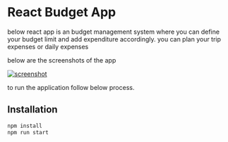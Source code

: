 # React Budget App

below react app is an budget management system where you can define your budget limit and add expenditure accordingly. you can plan your trip expenses or daily expenses

below are the screenshots of the app

[![screenshot](https://prnt.sc/8Ikv3aoOMvkq)](https://prnt.sc/8Ikv3aoOMvkq)

to run the application follow below process.

## Installation

```sh
npm install
npm run start
```